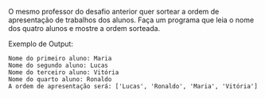 O mesmo professor do desafio anterior quer sortear a ordem de apresentação de trabalhos dos alunos. Faça um programa que leia o nome dos quatro alunos e mostre a ordem sorteada.

Exemplo de Output:
~~~
Nome do primeiro aluno: Maria
Nome do segundo aluno: Lucas
Nome do terceiro aluno: Vitória
Nome do quarto aluno: Ronaldo
A ordem de apresentação será: ['Lucas', 'Ronaldo', 'Maria', 'Vitória']
~~~